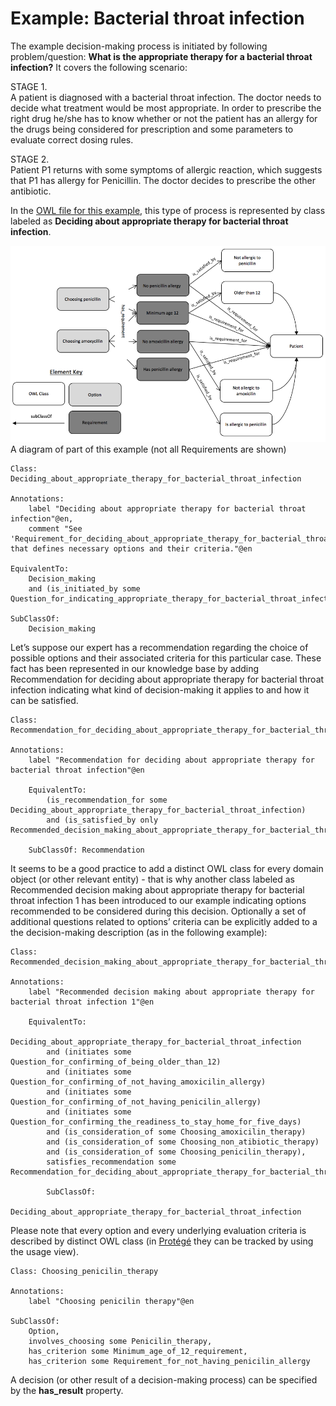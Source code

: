# Example: Bacterial throat infection
The example decision-making process is initiated by following problem/question: **What is the appropriate therapy for a
bacterial throat infection?** It covers the following scenario:

STAGE 1.  
A patient is diagnosed with a bacterial throat infection. The doctor needs to decide what treatment would be most
appropriate. In order to prescribe the right drug he/she has to know whether or not the patient has an allergy for the
drugs being considered for prescription and some parameters to evaluate correct dosing rules.

STAGE 2.  
Patient P1 returns with some symptoms of allergic reaction, which suggests that P1 has allergy for Penicillin. The
doctor decides to prescribe the other antibiotic.

In the [OWL file for this example](03.ttl), this type of process is represented by class labeled as **Deciding about
appropriate therapy for bacterial throat infection**.

![example diagram](bacterial_throat_infection.png)  
A diagram of part of this example (not all Requirements are shown)  

```
Class: Deciding_about_appropriate_therapy_for_bacterial_throat_infection

Annotations:
    label "Deciding about appropriate therapy for bacterial throat infection"@en,
    comment "See 'Requirement_for_deciding_about_appropriate_therapy_for_bacterial_throat_infection' that defines necessary options and their criteria."@en

EquivalentTo:
    Decision_making
    and (is_initiated_by some Question_for_indicating_appropriate_therapy_for_bacterial_throat_infection)

SubClassOf:
    Decision_making
```

Let’s suppose our expert has a recommendation regarding the choice of possible options and their associated criteria for
this particular case. These fact has been represented in our knowledge base by adding Recommendation for deciding about
appropriate therapy for bacterial throat infection indicating what kind of decision-making it applies to and how it can
be satisfied.

```
Class: Recommendation_for_deciding_about_appropriate_therapy_for_bacterial_throat_infection

Annotations:
    label "Recommendation for deciding about appropriate therapy for bacterial throat infection"@en

    EquivalentTo:
        (is_recommendation_for some Deciding_about_appropriate_therapy_for_bacterial_throat_infection)
        and (is_satisfied_by only Recommended_decision_making_about_appropriate_therapy_for_bacterial_throat_infection_1)

    SubClassOf: Recommendation
```

It seems to be a good practice to add a distinct OWL class for every domain object (or other relevant entity) - that is
why another class labeled as Recommended decision making about appropriate therapy for bacterial throat infection 1 has
been introduced to our example indicating options recommended to be considered during this decision. Optionally a set of
additional questions related to options’ criteria can be explicitly added to a the decision-making description (as in
the following example):

```
Class: Recommended_decision_making_about_appropriate_therapy_for_bacterial_throat_infection_1

Annotations:
    label "Recommended decision making about appropriate therapy for bacterial throat infection 1"@en

    EquivalentTo:
        Deciding_about_appropriate_therapy_for_bacterial_throat_infection
        and (initiates some Question_for_confirming_of_being_older_than_12)
        and (initiates some Question_for_confirming_of_not_having_amoxicilin_allergy)
        and (initiates some Question_for_confirming_of_not_having_penicilin_allergy)
        and (initiates some Question_for_confirming_the_readiness_to_stay_home_for_five_days)
        and (is_consideration_of some Choosing_amoxicilin_therapy)
        and (is_consideration_of some Choosing_non_atibiotic_therapy)
        and (is_consideration_of some Choosing_penicilin_therapy),
        satisfies_recommendation some Recommendation_for_deciding_about_appropriate_therapy_for_bacterial_throat_infection

        SubClassOf:
            Deciding_about_appropriate_therapy_for_bacterial_throat_infection

```

Please note that every option and every underlying evaluation criteria is described by distinct OWL class (in [Protégé](http://protege.stanford.edu/)
they can be tracked by using the usage view).

```
Class: Choosing_penicilin_therapy

Annotations:
    label "Choosing penicilin therapy"@en

SubClassOf:
    Option,
    involves_choosing some Penicilin_therapy,
    has_criterion some Minimum_age_of_12_requirement,
    has_criterion some Requirement_for_not_having_penicilin_allergy
```

A decision (or other result of a decision-making process) can be specified by the **has_result** property.
